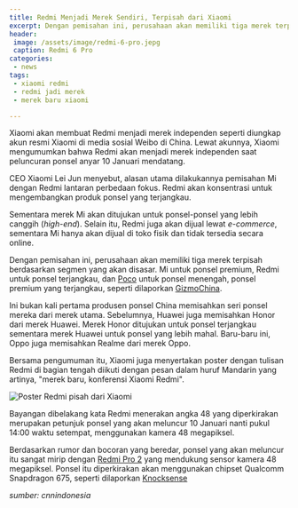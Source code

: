 ```yaml
---
title: Redmi Menjadi Merek Sendiri, Terpisah dari Xiaomi
excerpt: Dengan pemisahan ini, perusahaan akan memiliki tiga merek terpisah berdasarkan segmen yang akan disasar. Mi untuk ponsel premium, Redmi untuk ponsel terjangkau, dan Poco untuk ponsel menengah, ponsel premium yang terjangkau
header:
 image: /assets/image/redmi-6-pro.jepg
 caption: Redmi 6 Pro
categories:
 - news
tags:
 - xiaomi redmi
 - redmi jadi merek
 - merek baru xiaomi

---
```


Xiaomi akan membuat Redmi menjadi merek independen seperti diungkap akun resmi Xiaomi di media sosial Weibo di China. Lewat akunnya, Xiaomi mengumumkan bahwa Redmi akan menjadi merek independen saat peluncuran ponsel anyar 10 Januari mendatang. 

CEO Xiaomi Lei Jun menyebut, alasan utama dilakukannya pemisahan Mi dengan Redmi lantaran perbedaan fokus. Redmi akan konsentrasi untuk mengembangkan produk ponsel yang terjangkau. 

Sementara merek Mi akan ditujukan untuk ponsel-ponsel yang lebih canggih (_high-end_). Selain itu, Redmi juga akan dijual lewat _e-commerce_, sementara Mi hanya akan dijual di toko fisik dan tidak tersedia secara online.

Dengan pemisahan ini, perusahaan akan memiliki tiga merek terpisah berdasarkan segmen yang akan disasar. Mi untuk ponsel premium, Redmi untuk ponsel terjangkau, dan [Poco](https://mi.knoacc.org/download-fastboot-miui-10-global-stable-pocophone-f1-berrylium) untuk ponsel menengah, ponsel premium yang terjangkau, seperti dilaporkan [GizmoChina](https://www.gizmochina.com/2019/01/03/lei-jun-explains-explains-redmi-independent-brand/).

Ini bukan kali pertama produsen ponsel China memisahkan seri ponsel mereka dari merek utama. Sebelumnya, Huawei juga memisahkan Honor dari merek Huawei. Merek Honor ditujukan untuk ponsel terjangkau sementara merek Huawei untuk ponsel yang lebih mahal. Baru-baru ini, Oppo juga memisahkan Realme dari merek Oppo. 

Bersama pengumuman itu, Xiaomi juga menyertakan poster dengan tulisan Redmi di bagian tengah diikuti dengan pesan dalam huruf Mandarin yang artinya, "merek baru, konferensi Xiaomi Redmi".

![Poster Redmi pisah dari Xiaomi](https://www.gizmochina.com/wp-content/uploads/2019/01/Xiaomi-Redmi-48-megapixel-camera-phone-teaser.jpg)

Bayangan dibelakang kata Redmi menerakan angka 48 yang diperkirakan merupakan petunjuk ponsel yang akan meluncur 10 Januari nanti pukul 14:00 waktu setempat, menggunakan kamera 48 megapiksel.

Berdasarkan rumor dan bocoran yang beredar, ponsel yang akan meluncur itu sangat mirip dengan [Redmi Pro 2](https://mi.knoacc.org/xiaomi-rilis-redmi-7-atau-redmi-pro-2) yang mendukung sensor kamera 48 megapiksel. Ponsel itu diperkirakan akan menggunakan chipset Qualcomm Snapdragon 675, seperti dilaporkan [Knocksense](https://www.knocksense.com/techsense/xiaomis-redmi-to-become-an-independent-brand-starting-january-10-with-a-48-megapixel-camera-phone)

_sumber: cnnindonesia_
